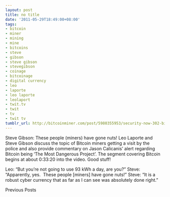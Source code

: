 ```yaml
---
layout: post
title: no title
date: '2011-05-29T18:49:00+08:00'
tags:
- bitcoin
- miner
- mining
- mine
- bitcoins
- steve
- gibson
- steve gibson
- stevegibson
- coinage
- bitcoinage
- digital currency
- leo
- laporte
- leo laporte
- leolaport
- twit.tv
- twit
- tv
- twit tv
tumblr_url: http://bitcoinminer.com/post/5980355953/security-now-302-bitcoin-miners-gone-nuts
---
```

Steve Gibson: These people (miners) have gone nuts!
Leo Laporte and Steve Gibson discuss the topic of Bitcoin miners getting a visit by the police and also provide commentary on Jason Calicanis’ alert regarding Bitcoin being ‘The Most Dangerous Project’.
The segment covering Bitcoin begins at about 0:33:20 into the video.
Good stuff!

Leo: “But you’re not going to use 93 kWh a day, are you?”
Steve: “Apparently, yes.  These people [miners] have gone nuts!”
Steve: “It is a robust cyber currency that as far as I can see was absolutely done right.”

Previous Posts
